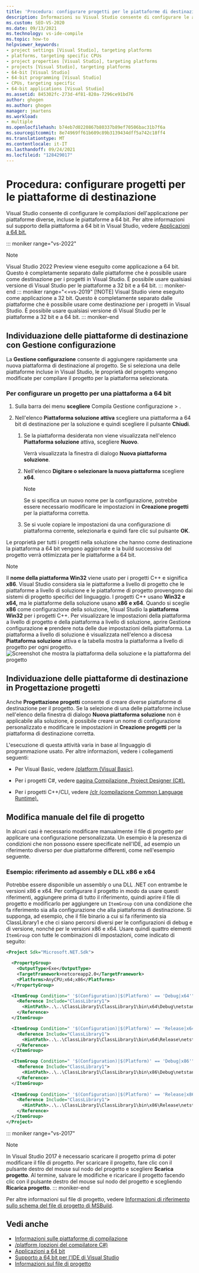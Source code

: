 ```yaml
---
title: 'Procedura: configurare progetti per le piattaforme di destinazione'
description: Informazioni su Visual Studio consente di configurare le applicazioni per piattaforme diverse, incluse le piattaforme a 64 bit.
ms.custom: SEO-VS-2020
ms.date: 09/13/2021
ms.technology: vs-ide-compile
ms.topic: how-to
helpviewer_keywords:
- project settings [Visual Studio], targeting platforms
- platforms, targeting specific CPUs
- project properties [Visual Studio], targeting platforms
- projects [Visual Studio], targeting platforms
- 64-bit [Visual Studio]
- 64-bit programming [Visual Studio]
- CPUs, targeting specific
- 64-bit applications [Visual Studio]
ms.assetid: 845302fc-273d-4f81-820a-7296ce91bd76
author: ghogen
ms.author: ghogen
manager: jmartens
ms.workload:
- multiple
ms.openlocfilehash: b74eb7d0220867b80337b89ef70506bac31b7f6a
ms.sourcegitcommit: 8e74969ff61b609c89b3139434dff5a742c18ff4
ms.translationtype: MT
ms.contentlocale: it-IT
ms.lasthandoff: 09/24/2021
ms.locfileid: "128429017"
---
```

# <a name="how-to-configure-projects-to-target-platforms"></a>Procedura: configurare progetti per le piattaforme di destinazione

Visual Studio consente di configurare le compilazioni dell'applicazione per piattaforme diverse, incluse le piattaforme a 64 bit. Per altre informazioni sul supporto della piattaforma a 64 bit in Visual Studio, vedere [Applicazioni a 64 bit.](/dotnet/framework/64-bit-apps)

::: moniker range="vs-2022"
> [!NOTE]
> Visual Studio 2022 Preview viene eseguito come applicazione a 64 bit. Questo è completamente separato dalle piattaforme che è possibile usare come destinazione per i progetti in Visual Studio. È possibile usare qualsiasi versione di Visual Studio per le piattaforme a 32 bit e a 64 bit.
::: moniker-end
::: moniker range="<=vs-2019"
> [!NOTE]
> Visual Studio viene eseguito come applicazione a 32 bit. Questo è completamente separato dalle piattaforme che è possibile usare come destinazione per i progetti in Visual Studio. È possibile usare qualsiasi versione di Visual Studio per le piattaforme a 32 bit e a 64 bit.
::: moniker-end

## <a name="target-platforms-with-the-configuration-manager"></a>Individuazione delle piattaforme di destinazione con Gestione configurazione

La **Gestione configurazione** consente di aggiungere rapidamente una nuova piattaforma di destinazione al progetto. Se si seleziona una delle piattaforme incluse in Visual Studio, le proprietà del progetto vengono modificate per compilare il progetto per la piattaforma selezionata.

### <a name="to-configure-a-project-to-target-a-64-bit-platform"></a>Per configurare un progetto per una piattaforma a 64 bit

1. Sulla barra dei menu **scegliere** Compila Gestione configurazione  >  .

2. Nell'elenco **Piattaforma soluzione attiva** scegliere una piattaforma a 64 bit di destinazione per la soluzione e quindi scegliere il pulsante **Chiudi**.

    1. Se la piattaforma desiderata non viene visualizzata nell'elenco **Piattaforma soluzione** attiva, scegliere **Nuovo**.

         Verrà visualizzata la finestra di dialogo **Nuova piattaforma soluzione**.

    2. Nell'elenco **Digitare o selezionare la nuova piattaforma** scegliere **x64**.

        > [!NOTE]
        > Se si specifica un nuovo nome per la configurazione, potrebbe essere necessario modificare le impostazioni in **Creazione progetti** per la piattaforma corretta.

    3. Se si vuole copiare le impostazioni da una configurazione di piattaforma corrente, selezionarla e quindi fare clic sul pulsante **OK**.

Le proprietà per tutti i progetti nella soluzione che hanno come destinazione la piattaforma a 64 bit vengono aggiornate e la build successiva del progetto verrà ottimizzata per le piattaforme a 64 bit.

> [!NOTE]
> Il **nome della piattaforma Win32** viene usato per i progetti C++ e significa **x86**. Visual Studio considera sia le piattaforme a livello di progetto che le piattaforme a livello di soluzione e le piattaforme di progetto provengono dai sistemi di progetto specifici del linguaggio. I progetti C++ usano **Win32** **e x64,** ma le piattaforme della soluzione usano **x86** **e x64**. Quando si sceglie **x86** come configurazione della soluzione, Visual Studio la **piattaforma Win32** per i progetti C++. Per visualizzare le impostazioni della piattaforma a livello di progetto e della piattaforma a livello di soluzione, aprire Gestione configurazione **e** prendere nota delle due impostazioni della piattaforma. La piattaforma a livello di soluzione è visualizzata nell'elenco a discesa **Piattaforma soluzione** attiva e la tabella mostra la piattaforma a livello di progetto per ogni progetto.
> ![Screenshot che mostra la piattaforma della soluzione e la piattaforma del progetto](media/project-platform-win32.png)

## <a name="target-platforms-in-the-project-designer"></a>Individuazione delle piattaforme di destinazione in Progettazione progetti

Anche **Progettazione progetti** consente di creare diverse piattaforme di destinazione per il progetto. Se la selezione di una delle piattaforme incluse nell'elenco della finestra di dialogo **Nuova piattaforma soluzione** non è applicabile alla soluzione, è possibile creare un nome di configurazione personalizzato e modificare le impostazioni in **Creazione progetti** per la piattaforma di destinazione corretta.

L'esecuzione di questa attività varia in base al linguaggio di programmazione usato. Per altre informazioni, vedere i collegamenti seguenti:

- Per Visual Basic, vedere [/platform (Visual Basic)](/dotnet/visual-basic/reference/command-line-compiler/platform).

- Per i progetti C#, vedere [pagina Compilazione, Project Designer (C#).](../ide/reference/build-page-project-designer-csharp.md)

- Per i progetti C++/CLI, vedere [/clr (compilazione Common Language Runtime).](/cpp/build/reference/clr-common-language-runtime-compilation)

## <a name="manually-editing-the-project-file"></a>Modifica manuale del file di progetto

In alcuni casi è necessario modificare manualmente il file di progetto per applicare una configurazione personalizzata. Un esempio è la presenza di condizioni che non possono essere specificate nell'IDE, ad esempio un riferimento diverso per due piattaforme differenti, come nell'esempio seguente.

### <a name="example-referencing-x86-and-x64-assemblies-and-dlls"></a>Esempio: riferimento ad assembly e DLL x86 e x64

Potrebbe essere disponibile un assembly o una DLL .NET con entrambe le versioni x86 e x64. Per configurare il progetto in modo da usare questi riferimenti, aggiungere prima di tutto il riferimento, quindi aprire il file di progetto e modificarlo per aggiungere un `ItemGroup` con una condizione che fa riferimento sia alla configurazione che alla piattaforma di destinazione.  Si supponga, ad esempio, che il file binario a cui si fa riferimento sia ClassLibrary1 e che ci siano percorsi diversi per le configurazioni di debug e di versione, nonché per le versioni x86 e x64.  Usare quindi quattro elementi `ItemGroup` con tutte le combinazioni di impostazioni, come indicato di seguito:

```xml
<Project Sdk="Microsoft.NET.Sdk">

  <PropertyGroup>
    <OutputType>Exe</OutputType>
    <TargetFramework>netcoreapp2.0</TargetFramework>
    <Platforms>AnyCPU;x64;x86</Platforms>
  </PropertyGroup>

  <ItemGroup Condition=" '$(Configuration)|$(Platform)' == 'Debug|x64'">
    <Reference Include="ClassLibrary1">
      <HintPath>..\..\ClassLibrary1\ClassLibrary1\bin\x64\Debug\netstandard2.0\ClassLibrary1.dll</HintPath>
    </Reference>
  </ItemGroup>

  <ItemGroup Condition=" '$(Configuration)|$(Platform)' == 'Release|x64'">
    <Reference Include="ClassLibrary1">
      <HintPath>..\..\ClassLibrary1\ClassLibrary1\bin\x64\Release\netstandard2.0\ClassLibrary1.dll</HintPath>
    </Reference>
  </ItemGroup>

  <ItemGroup Condition=" '$(Configuration)|$(Platform)' == 'Debug|x86'">
    <Reference Include="ClassLibrary1">
      <HintPath>..\..\ClassLibrary1\ClassLibrary1\bin\x86\Debug\netstandard2.0\ClassLibrary1.dll</HintPath>
    </Reference>
  </ItemGroup>
  
  <ItemGroup Condition=" '$(Configuration)|$(Platform)' == 'Release|x86'">
    <Reference Include="ClassLibrary1">
      <HintPath>..\..\ClassLibrary1\ClassLibrary1\bin\x86\Release\netstandard2.0\ClassLibrary1.dll</HintPath>
    </Reference>
  </ItemGroup>
</Project>
```

::: moniker range="vs-2017"
> [!NOTE]
> In Visual Studio 2017 è necessario scaricare il progetto prima di poter modificare il file di progetto. Per scaricare il progetto, fare clic con il pulsante destro del mouse sul nodo del progetto e scegliere **Scarica progetto**. Al termine, salvare le modifiche e ricaricare il progetto facendo clic con il pulsante destro del mouse sul nodo del progetto e scegliendo **Ricarica progetto**.
::: moniker-end

Per altre informazioni sul file di progetto, vedere [Informazioni di riferimento sullo schema del file di progetto di MSBuild](../msbuild/msbuild-project-file-schema-reference.md).

## <a name="see-also"></a>Vedi anche

- [Informazioni sulle piattaforme di compilazione](../ide/understanding-build-platforms.md)
- [/platform (opzioni del compilatore C#)](/dotnet/csharp/language-reference/compiler-options/platform-compiler-option)
- [Applicazioni a 64 bit](/dotnet/framework/64-bit-apps)
- [Supporto a 64 bit per l'IDE di Visual Studio](../ide/visual-studio-ide-64-bit-support.md)
- [Informazioni sul file di progetto](/aspnet/web-forms/overview/deployment/web-deployment-in-the-enterprise/understanding-the-project-file)
